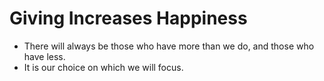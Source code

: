 # Giving Increases Happiness

* There will always be those who have more than we do, and those who have less.
* It is our choice on which we will focus.
